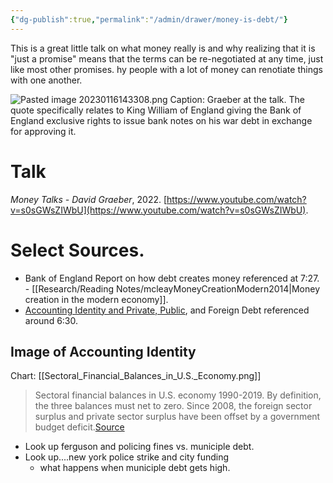 ```yaml
---
{"dg-publish":true,"permalink":"/admin/drawer/money-is-debt/"}
---
```


This is a great little talk on what money really is and why realizing that it is "just a promise" means that the terms can be re-negotiated at any time, just like most other promises. hy people with a lot of money can renotiate things with one another.

![Pasted image 20230116143308.png](/img/user/attachments/Pasted%20image%2020230116143308.png)
Caption: Graeber at the talk.  The quote specifically relates to King William of England giving the Bank of England exclusive rights to issue bank notes on his war debt in exchange for approving it.

# Talk
_Money Talks - David Graeber_, 2022. [https://www.youtube.com/watch?v=s0sGWsZIWbU](https://www.youtube.com/watch?v=s0sGWsZIWbU).

# Select Sources.
- Bank of England Report on how debt creates money referenced at 7:27. - [[Research/Reading Notes/mcleayMoneyCreationModern2014\|Money creation in the modern economy]].
- [Accounting Identity and Private, Public](https://en.wikipedia.org/wiki/Sectoral_balances#/media/File:Sectoral_Financial_Balances_in_U.S._Economy.png), and Foreign Debt referenced around 6:30.

## Image of Accounting Identity

 Chart: [[Sectoral_Financial_Balances_in_U.S._Economy.png]]

> Sectoral financial balances in U.S. economy 1990-2019. By definition, the three balances must net to zero. Since 2008, the foreign sector surplus and private sector surplus have been offset by a government budget deficit.[Source](https://en.wikipedia.org/wiki/Sectoral_balances#cite_note-NPI-2)

- Look up ferguson and policing fines vs. municiple debt.
- Look up....new york police strike and city funding
	- what happens when municiple debt gets high.